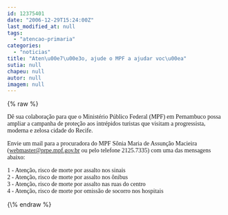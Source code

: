 ```yaml
---
id: 12375401
date: "2006-12-29T15:24:00Z"
last_modified_at: null
tags:
  - "atencao-primaria"
categories:
  - "noticias"
title: "Aten\u00e7\u00e3o, ajude o MPF a ajudar voc\u00ea"
sutia: null
chapeu: null
autor: null
imagem: null
---
```

{\% raw %}
<p><P><FONT face=Verdana>Dê sua colaboração para que o Ministério Público Federal (MPF) em Pernambuco possa ampliar a campanha de proteção aos intrépidos turistas que visitam a progressista, moderna e zelosa cidade do Recife.</FONT></P></p>
<p><P><FONT face=Verdana>Envie um mail para a procuradora do MPF&nbsp;Sônia Maria de Assunção Macieira (<A href=\"mailto:webmaster@prpe.mpf.gov.br\">webmaster@prpe.mpf.gov.br</A> ou pelo telefone 2125.7335) com uma das mensagens abaixo:</FONT></P></p>
<p><P><FONT face=Verdana>1 - Atenção, risco de morte por assalto nos sinais<BR>2 - Atenção, risco de morte por assalto nos ônibus<BR>3 - Atenção, risco de morte por assalto nas ruas do centro<BR>4 - Atenção, risco de morte por omissão de socorro nos hospitais</FONT></P> </p>
{\% endraw %}